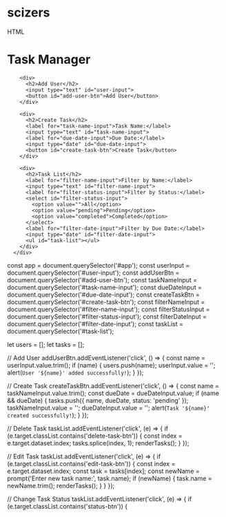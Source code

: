 # scizers

HTML 
<!DOCTYPE html>
<html lang="en">
<head>
    <meta charset="UTF-8">
    <meta http-equiv="X-UA-Compatible" content="IE=edge">
    <meta name="viewport" content="width=device-width, initial-scale=1.0">
    <title>Task Manager</title>
    <script src="task.js"></script>
</head>
<body>
    <div id="app">
        <h1>Task Manager</h1>
      
        <div>
          <h2>Add User</h2>
          <input type="text" id="user-input">
          <button id="add-user-btn">Add User</button>
        </div>
      
        <div>
          <h2>Create Task</h2>
          <label for="task-name-input">Task Name:</label>
          <input type="text" id="task-name-input">
          <label for="due-date-input">Due Date:</label>
          <input type="date" id="due-date-input">
          <button id="create-task-btn">Create Task</button>
        </div>
      
        <div>
          <h2>Task List</h2>
          <label for="filter-name-input">Filter by Name:</label>
          <input type="text" id="filter-name-input">
          <label for="filter-status-input">Filter by Status:</label>
          <select id="filter-status-input">
            <option value="">All</option>
            <option value="pending">Pending</option>
            <option value="completed">Completed</option>
          </select>
          <label for="filter-date-input">Filter by Due Date:</label>
          <input type="date" id="filter-date-input">
          <ul id="task-list"></ul>
        </div>
      </div>
      
</body>
</html>



const app = document.querySelector('#app');
const userInput = document.querySelector('#user-input');
const addUserBtn = document.querySelector('#add-user-btn');
const taskNameInput = document.querySelector('#task-name-input');
const dueDateInput = document.querySelector('#due-date-input');
const createTaskBtn = document.querySelector('#create-task-btn');
const filterNameInput = document.querySelector('#filter-name-input');
const filterStatusInput = document.querySelector('#filter-status-input');
const filterDateInput = document.querySelector('#filter-date-input');
const taskList = document.querySelector('#task-list');

let users = [];
let tasks = [];

// Add User
addUserBtn.addEventListener('click', () => {
  const name = userInput.value.trim();
  if (name) {
    users.push(name);
    userInput.value = '';
    alert(`User '${name}' added successfully!`);
  }
});

// Create Task
createTaskBtn.addEventListener('click', () => {
  const name = taskNameInput.value.trim();
  const dueDate = dueDateInput.value;
  if (name && dueDate) {
    tasks.push({
      name,
      dueDate,
      status: 'pending'
    });
    taskNameInput.value = '';
    dueDateInput.value = '';
    alert(`Task '${name}' created successfully!`);
  }
});

// Delete Task
taskList.addEventListener('click', (e) => {
  if (e.target.classList.contains('delete-task-btn')) {
    const index = e.target.dataset.index;
    tasks.splice(index, 1);
    renderTasks();
  }
});

// Edit Task
taskList.addEventListener('click', (e) => {
  if (e.target.classList.contains('edit-task-btn')) {
    const index = e.target.dataset.index;
    const task = tasks[index];
    const newName = prompt('Enter new task name:', task.name);
    if (newName) {
      task.name = newName.trim();
      renderTasks();
    }
  }
});

// Change Task Status
taskList.addEventListener('click', (e) => {
  if (e.target.classList.contains('status-btn')) {
